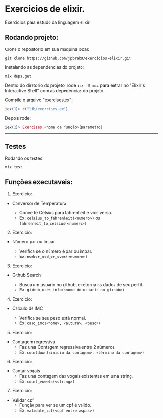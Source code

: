 # Exercicios de elixir.

Exercicios para estudo da linguagem elixir.

## Rodando projeto:

Clone o repositório em sua maquina local:

```git
git clone https://github.com/jpbrab0/exercicios-elixir.git
```

Instalando as dependencias do projeto:
```bash
mix deps.get
```

Dentro do diretorio do projeto, rode `iex -S mix` para entrar no "Elixir's Interactive Shell" com as depedencias do projeto.

Compile o arquivo "exercises.ex":
```elixir
iex(1)> c("lib/exercises.ex")
```

Depois rode:

```elixir
iex(2)> Exercises.<nome da função>(parametro)
```
---

## Testes

Rodando os testes:

```bash
mix test
```

## Funções executaveis:

1. Exercicio: 

* Conversor de Temperatura
  
  - Converte Celsius para fahrenheit e vice versa.
  - Ex: `celsius_to_fahrenheit(<numero>)` ou `fahrenheit_to_celsius(<numero>)`
2. Exercicio:

* Número par ou impar

  - Verifica se o número é par ou impar.
  - Ex: `number_odd_or_even(<numero>)`

3. Exercicio:

* Github Search

  - Busca um usuário no github, e retorna os dados de seu perfil.
  - Ex: `github_user_info(<nome do usuario no github>)`

4. Exercicio:

* Calculo de IMC

  - Verifica se seu peso está normal.
  - Ex: `calc_imc(<nome>, <altura>, <peso>)`

5. Exercicio:

* Contagem regressiva
  - Faz uma Contagem regressiva entre 2 números.
  - Ex: `countdown(<inicio da contagem>, <término da contagem>)`

6. Exercicio:

* Contar vogais
  - Faz uma contagem das vogais existentes em uma string.
  - Ex: `count_vowels(<string>)`

7. Exercicio:

* Validar cpf
  - Função para ver se um cpf é valido.
  - Ex: `validate_cpf(<cpf entre aspas>)`
